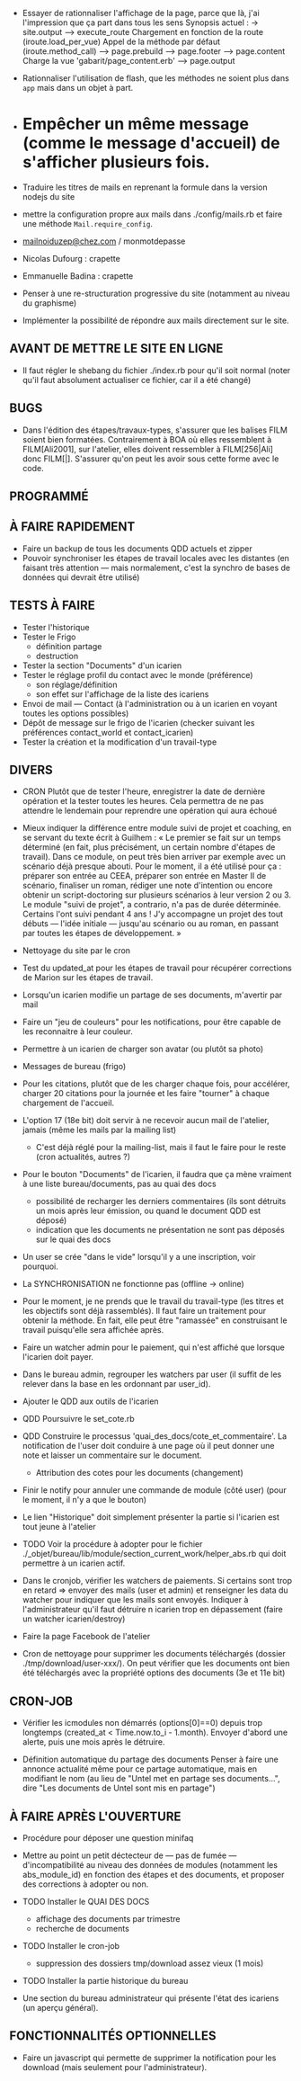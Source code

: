* Essayer de rationnaliser l'affichage de la page, parce que là, j'ai l'impression que ça part dans tous les sens
  Synopsis actuel :
    -> site.output
      --> execute_route
            Chargement en fonction de la route (iroute.load_per_vue)
            Appel de la méthode par défaut (iroute.method_call)
      --> page.prebuild
          --> page.footer
          --> page.content
                Charge la vue 'gabarit/page_content.erb'
      --> page.output

* Rationnaliser l'utilisation de flash, que les méthodes ne soient plus dans `app` mais dans un objet à part.

* # Empêcher un même message (comme le message d'accueil) de s'afficher plusieurs fois.

* Traduire les titres de mails en reprenant la formule dans la version nodejs du site

* mettre la configuration propre aux mails dans ./config/mails.rb et faire une méthode `Mail.require_config`.

* mailnoiduzep@chez.com / monmotdepasse
* Nicolas Dufourg   : crapette
* Emmanuelle Badina : crapette

* Penser à une re-structuration progressive du site (notamment au niveau du graphisme)
* Implémenter la possibilité de répondre aux mails directement sur le site.

## AVANT DE METTRE LE SITE EN LIGNE

* Il faut régler le shebang du fichier ./index.rb pour qu'il soit normal (noter qu'il faut absolument actualiser ce fichier, car il a été changé)

## BUGS

* Dans l'édition des étapes/travaux-types, s'assurer que les balises FILM soient bien formatées. Contrairement à BOA où elles ressemblent à FILM[Ali2001], sur l'atelier, elles doivent ressembler à FILM[256|Ali] donc FILM[<id>|<titre>]. S'assurer qu'on peut les avoir sous cette forme avec le code.

## PROGRAMMÉ


## À FAIRE RAPIDEMENT

* Faire un backup de tous les documents QDD actuels et zipper
* Pouvoir synchroniser les étapes de travail locales avec les distantes (en faisant très attention — mais normalement, c'est la synchro de bases de données qui devrait être utilisé)

## TESTS À FAIRE

* Tester l'historique
* Tester le Frigo
  - définition partage
  - destruction
* Tester la section "Documents" d'un icarien
* Tester le réglage profil du contact avec le monde (préférence)
  - son réglage/définition
  - son effet sur l'affichage de la liste des icariens
* Envoi de mail — Contact (à l'administration ou à un icarien en voyant toutes les options possibles)
* Dépôt de message sur le frigo de l'icarien (checker suivant les préférences contact_world et contact_icarien)
* Tester la création et la modification d'un travail-type

## DIVERS

* CRON Plutôt que de tester l'heure, enregistrer la date de dernière opération et la tester toutes les heures. Cela permettra de ne pas attendre le lendemain pour reprendre une opération qui aura échoué

* Mieux indiquer la différence entre module suivi de projet et coaching, en se servant du texte écrit à Guilhem : « Le premier se fait sur un temps déterminé (en fait, plus précisément, un certain nombre d'étapes de travail). Dans ce module, on peut très bien arriver par exemple avec un scénario déjà presque abouti. Pour le moment, il a été utilisé pour ça : préparer son entrée au CEEA, préparer son entrée en Master II de scénario, finaliser un roman, rédiger une note d'intention ou encore obtenir un script-doctoring sur plusieurs scénarios à leur version 2 ou 3. Le module "suivi de projet", a contrario, n'a pas de durée déterminée. Certains l'ont suivi pendant 4 ans ! J'y accompagne un projet des tout débuts — l'idée initiale — jusqu'au scénario ou au roman, en passant par toutes les étapes de développement. »


* Nettoyage du site par le cron

* Test du updated_at pour les étapes de travail pour récupérer corrections de Marion sur les étapes de travail.

* Lorsqu'un icarien modifie un partage de ses documents, m'avertir par mail

* Faire un "jeu de couleurs" pour les notifications, pour être capable de les reconnaitre à leur couleur.

* Permettre à un icarien de charger son avatar (ou plutôt sa photo)

* Messages de bureau (frigo)

* Pour les citations, plutôt que de les charger chaque fois, pour accélérer, charger 20 citations pour la journée et les faire "tourner" à chaque chargement de l'accueil.

* L'option 17 (18e bit) doit servir à ne recevoir aucun mail de l'atelier, jamais (même les mails par la mailing list)
  - C'est déjà réglé pour la mailing-list, mais il faut le faire pour le reste (cron actualités, autres ?)


* Pour le bouton "Documents" de l'icarien, il faudra que ça mène vraiment à une liste bureau/documents, pas au quai des docs
  - possibilité de recharger les derniers commentaires (ils sont détruits un mois après leur émission, ou quand le document QDD est déposé)
  -  indication que les documents ne présentation ne sont pas déposés sur le quai des docs
* Un user se crée "dans le vide" lorsqu'il y a une inscription, voir pourquoi.
* La SYNCHRONISATION ne fonctionne pas (offline -> online)

* Pour le moment, je ne prends que le travail du travail-type (les titres et les objectifs sont déjà rassemblés). Il faut faire un traitement pour obtenir la méthode. En fait, elle peut être "ramassée" en construisant le travail puisqu'elle sera affichée après.
* Faire un watcher admin pour le paiement, qui n'est affiché que lorsque l'icarien doit payer.
* Dans le bureau admin, regrouper les watchers par user (il suffit de les relever dans la base en les ordonnant par user_id).
* Ajouter le QDD aux outils de l'icarien
* QDD Poursuivre le set_cote.rb
* QDD Construire le processus 'quai_des_docs/cote_et_commentaire'. La notification de l'user doit conduire à une page où il peut donner une note et laisser un commentaire sur le document.

  - Attribution des cotes pour les documents (changement)

* Finir le notify pour annuler une commande de module (côté user) (pour le moment, il n'y a que le bouton)

* Le lien "Historique" doit simplement présenter la partie si l'icarien est tout jeune à l'atelier

* TODO Voir la procédure à adopter pour le fichier ./\_objet/bureau/lib/module/section_current_work/helper_abs.rb qui doit permettre à un icarien actif.

* Dans le cronjob, vérifier les watchers de paiements. Si certains sont trop en retard => envoyer des mails (user et admin) et renseigner les data du watcher pour indiquer que les mails sont envoyés. Indiquer à l'administrateur qu'il faut détruire n icarien trop en dépassement (faire un watcher icarien/destroy)

* Faire la page Facebook de l'atelier

* Cron de nettoyage pour supprimer les documents téléchargés (dossier ./tmp/download/user-xxx/). On peut vérifier que les documents ont bien été téléchargés avec la propriété options des documents (3e et 11e bit)


## CRON-JOB

* Vérifier les icmodules non démarrés (options[0]==0) depuis trop longtemps (created_at < Time.now.to_i - 1.month). Envoyer d'abord une alerte, puis une mois après le détruire.

* Définition automatique du partage des documents
  Penser à faire une annonce actualité même pour ce partage automatique, mais en modifiant le nom (au lieu de "Untel met en partage ses documents…", dire "Les documents de Untel sont mis en partage")



## À FAIRE APRÈS L'OUVERTURE

* Procédure pour déposer une question minifaq
* Mettre au point un petit déctecteur de — pas de fumée — d'incompatibilité au niveau des données de modules (notamment les abs_module_id) en fonction des étapes et des documents, et proposer des corrections à adopter ou non.

* TODO Installer le QUAI DES DOCS
  - affichage des documents par trimestre
  - recherche de documents

* TODO Installer le cron-job
  - suppression des dossiers tmp/download assez vieux (1 mois)

* TODO Installer la partie historique du bureau

* Une section du bureau administrateur qui présente l'état des icariens (un aperçu général).

## FONCTIONNALITÉS OPTIONNELLES

* Faire un javascript qui permette de supprimer la notification pour les
  download (mais seulement pour l'administrateur).
